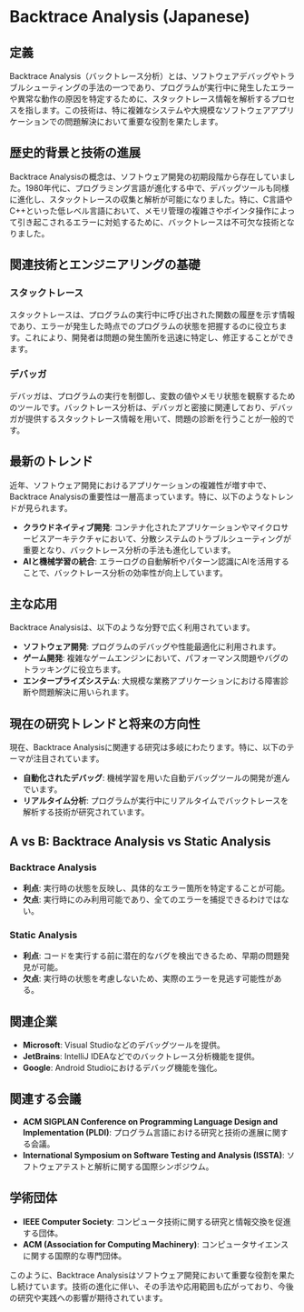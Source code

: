 # Backtrace Analysis (Japanese)

## 定義

Backtrace Analysis（バックトレース分析）とは、ソフトウェアデバッグやトラブルシューティングの手法の一つであり、プログラムが実行中に発生したエラーや異常な動作の原因を特定するために、スタックトレース情報を解析するプロセスを指します。この技術は、特に複雑なシステムや大規模なソフトウェアアプリケーションでの問題解決において重要な役割を果たします。

## 歴史的背景と技術の進展

Backtrace Analysisの概念は、ソフトウェア開発の初期段階から存在していました。1980年代に、プログラミング言語が進化する中で、デバッグツールも同様に進化し、スタックトレースの収集と解析が可能になりました。特に、C言語やC++といった低レベル言語において、メモリ管理の複雑さやポインタ操作によって引き起こされるエラーに対処するために、バックトレースは不可欠な技術となりました。

## 関連技術とエンジニアリングの基礎

### スタックトレース

スタックトレースは、プログラムの実行中に呼び出された関数の履歴を示す情報であり、エラーが発生した時点でのプログラムの状態を把握するのに役立ちます。これにより、開発者は問題の発生箇所を迅速に特定し、修正することができます。

### デバッガ

デバッガは、プログラムの実行を制御し、変数の値やメモリ状態を観察するためのツールです。バックトレース分析は、デバッガと密接に関連しており、デバッガが提供するスタックトレース情報を用いて、問題の診断を行うことが一般的です。

## 最新のトレンド

近年、ソフトウェア開発におけるアプリケーションの複雑性が増す中で、Backtrace Analysisの重要性は一層高まっています。特に、以下のようなトレンドが見られます。

- **クラウドネイティブ開発**: コンテナ化されたアプリケーションやマイクロサービスアーキテクチャにおいて、分散システムのトラブルシューティングが重要となり、バックトレース分析の手法も進化しています。
- **AIと機械学習の統合**: エラーログの自動解析やパターン認識にAIを活用することで、バックトレース分析の効率性が向上しています。

## 主な応用

Backtrace Analysisは、以下のような分野で広く利用されています。

- **ソフトウェア開発**: プログラムのデバッグや性能最適化に利用されます。
- **ゲーム開発**: 複雑なゲームエンジンにおいて、パフォーマンス問題やバグのトラッキングに役立ちます。
- **エンタープライズシステム**: 大規模な業務アプリケーションにおける障害診断や問題解決に用いられます。

## 現在の研究トレンドと将来の方向性

現在、Backtrace Analysisに関連する研究は多岐にわたります。特に、以下のテーマが注目されています。

- **自動化されたデバッグ**: 機械学習を用いた自動デバッグツールの開発が進んでいます。
- **リアルタイム分析**: プログラムが実行中にリアルタイムでバックトレースを解析する技術が研究されています。

## A vs B: Backtrace Analysis vs Static Analysis

### Backtrace Analysis

- **利点**: 実行時の状態を反映し、具体的なエラー箇所を特定することが可能。
- **欠点**: 実行時にのみ利用可能であり、全てのエラーを捕捉できるわけではない。

### Static Analysis

- **利点**: コードを実行する前に潜在的なバグを検出できるため、早期の問題発見が可能。
- **欠点**: 実行時の状態を考慮しないため、実際のエラーを見逃す可能性がある。

## 関連企業

- **Microsoft**: Visual Studioなどのデバッグツールを提供。
- **JetBrains**: IntelliJ IDEAなどでのバックトレース分析機能を提供。
- **Google**: Android Studioにおけるデバッグ機能を強化。

## 関連する会議

- **ACM SIGPLAN Conference on Programming Language Design and Implementation (PLDI)**: プログラム言語における研究と技術の進展に関する会議。
- **International Symposium on Software Testing and Analysis (ISSTA)**: ソフトウェアテストと解析に関する国際シンポジウム。

## 学術団体

- **IEEE Computer Society**: コンピュータ技術に関する研究と情報交換を促進する団体。
- **ACM (Association for Computing Machinery)**: コンピュータサイエンスに関する国際的な専門団体。

このように、Backtrace Analysisはソフトウェア開発において重要な役割を果たし続けています。技術の進化に伴い、その手法や応用範囲も広がっており、今後の研究や実践への影響が期待されています。
